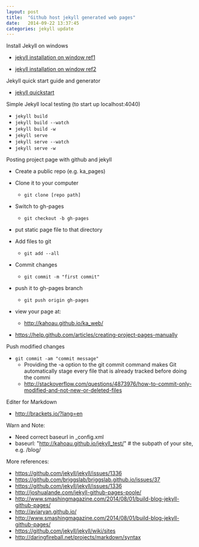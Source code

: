 ```yaml
---
layout: post
title:  "Github host jekyll generated web pages"
date:   2014-09-22 13:37:45
categories: jekyll update
---
```


Install Jekyll on windows

* [jekyll installation on window ref1](http://jekyllrb.com/docs/windows/)

* [jekyll installation on window ref2](http://jekyll-windows.juthilo.com/) 
 
Jekyll quick start guide and generator

* [jekyll quickstart](http://jekyllrb.com/docs/quickstart/)


Simple Jekyll local testing (to start up localhost:4040)

* `jekyll build`
* `jekyll build --watch`
* `jekyll build -w`
* `jekyll serve`
* `jekyll serve --watch`
* `jekyll serve -w`


Posting project page with github and jekyll

* Create a public repo (e.g. ka_pages)
* Clone it to your computer
    * `git clone [repo path]`
* Switch to gh-pages 
    * `git checkout -b gh-pages`

* put static page file to that directory
* Add files to git 
    * `git add --all`

* Commit changes
    * `git commit -m "first commit"`

* push it to gh-pages branch
    * `git push origin gh-pages`


* view your page at: 
    * http://kahoau.github.io/ka_web/

* https://help.github.com/articles/creating-project-pages-manually


Push modified changes

* `git commit -am "commit message"`
    * Providing the -a option to the git commit command makes Git automatically stage every file that is already tracked before doing the commi
    * http://stackoverflow.com/questions/4873976/how-to-commit-only-modified-and-not-new-or-deleted-files

Editer for Markdown 

* http://brackets.io/?lang=en

Warn and Note: 

* Need correct baseurl in _config.xml
* baseurl: "http://kahoau.github.io/jekyll_test/" # the subpath of your site, e.g. /blog/


More references:

* https://github.com/jekyll/jekyll/issues/1336
* https://github.com/briggslab/briggslab.github.io/issues/37
* https://github.com/jekyll/jekyll/issues/1336
* http://joshualande.com/jekyll-github-pages-poole/
* http://www.smashingmagazine.com/2014/08/01/build-blog-jekyll-github-pages/
* http://aviaryan.github.io/
* http://www.smashingmagazine.com/2014/08/01/build-blog-jekyll-github-pages/
* https://github.com/jekyll/jekyll/wiki/sites 
* http://daringfireball.net/projects/markdown/syntax


